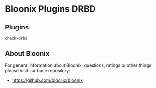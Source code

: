 # Bloonix Plugins DRBD

## Plugins

    check-drbd

## About Bloonix

For general information about Bloonix, questions, ratings or other things please visit our base repository:

* https://github.com/bloonix/bloonix
